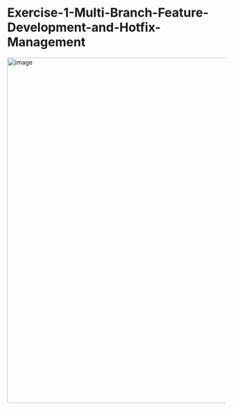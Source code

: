 # Exercise-1-Multi-Branch-Feature-Development-and-Hotfix-Management

<img width="1095" height="798" alt="image" src="https://github.com/user-attachments/assets/b57f0647-921a-47c2-8509-453f2092a8c0" />
